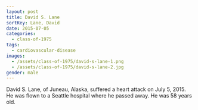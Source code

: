 ```yaml
---
layout: post
title: David S. Lane
sortKey: Lane, David
date: 2015-07-05
categories:
  - class-of-1975
tags:
  - cardiovascular-disease
images:
  - /assets/class-of-1975/david-s-lane-1.png
  - /assets/class-of-1975/david-s-lane-2.jpg
gender: male
---
```

David S. Lane, of Juneau, Alaska, suffered a heart attack on July 5, 2015.  He was flown to a Seattle hospital where he passed away.  He was 58 years old.
